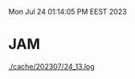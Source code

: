 Mon Jul 24 01:14:05 PM EEST 2023
# JAM
<a href='./cache/202307/24_13.log'>./cache/202307/24_13.log</a>
